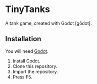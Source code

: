 # TinyTanks
A tank game, created with Godot [gōdot].

## Installation
You will need [Godot](https://godotengine.org/).
1. Install Godot.
2. Clone this repository.
3. Import the repository.
4. Press F5.
